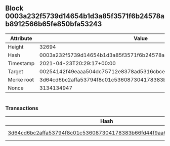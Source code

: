 ## Block 0003a232f5739d14654b1d3a85f3571f6b24578ab8912566b65fe850bfa53243

Attribute | Value
--- | ---
Height | 32694
Hash | 0003a232f5739d14654b1d3a85f3571f6b24578ab8912566b65fe850bfa53243
Timestamp | 2021-04-23T20:29:17+00:00
Target | 00254142f49eaaa504dc75712e8378ad5316cbcead634704b3734b6271167cc4
Merke root | 3d64cd6bc2affa53794f8c01c536087304178383b66fd44f9aa6844094d6c781
Nonce | 3134134947

```

```

### Transactions

Hash | Amount
--- | ---
[3d64cd6bc2affa53794f8c01c536087304178383b66fd44f9aa6844094d6c781](3d64cd6bc2affa53794f8c01c536087304178383b66fd44f9aa6844094d6c781.md) | 10.00000000 SKEPTI 
